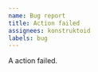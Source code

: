 ```yaml
---
name: Bug report
title: Action failed
assignees: konstruktoid
labels: bug
---
```


A action failed.
